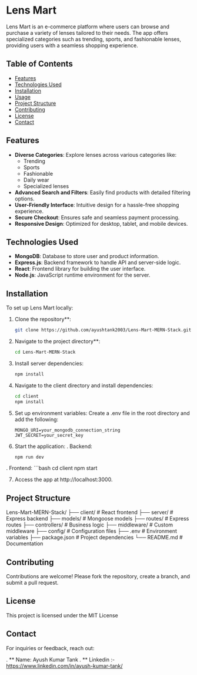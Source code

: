 # Lens Mart

Lens Mart is an e-commerce platform where users can browse and purchase a variety of lenses tailored to their needs. The app offers specialized categories such as trending, sports, and fashionable lenses, providing users with a seamless shopping experience.

## Table of Contents

- [Features](#features)
- [Technologies Used](#technologies-used)
- [Installation](#installation)
- [Usage](#usage)
- [Project Structure](#project-structure)
- [Contributing](#contributing)
- [License](#license)
- [Contact](#contact)

## Features

- **Diverse Categories**: Explore lenses across various categories like:
  - Trending
  - Sports
  - Fashionable
  - Daily wear
  - Specialized lenses
- **Advanced Search and Filters**: Easily find products with detailed filtering options.
- **User-Friendly Interface**: Intuitive design for a hassle-free shopping experience.
- **Secure Checkout**: Ensures safe and seamless payment processing.
- **Responsive Design**: Optimized for desktop, tablet, and mobile devices.

## Technologies Used

- **MongoDB**: Database to store user and product information.
- **Express.js**: Backend framework to handle API and server-side logic.
- **React**: Frontend library for building the user interface.
- **Node.js**: JavaScript runtime environment for the server.

## Installation

To set up Lens Mart locally:

1. Clone the repository**:

   ```bash
   git clone https://github.com/ayushtank2003/Lens-Mart-MERN-Stack.git


2. Navigate to the project directory**:

   ```bash
   cd Lens-Mart-MERN-Stack

3. Install server dependencies:
    ```bash
    npm install

4. Navigate to the client directory and install dependencies:
    ```bash
    cd client
    npm install

5. Set up environment variables: Create a .env file in the root directory and add the following:
    ```env
    MONGO_URI=your_mongodb_connection_string
    JWT_SECRET=your_secret_key

6. Start the application:
  . Backend:
      ```bash
      npm run dev
      
  . Frontend:
      ```bash
      cd client
      npm start

7. Access the app at http://localhost:3000.

## Project Structure
Lens-Mart-MERN-Stack/ ├── client/ # React frontend ├── server/ # Express backend ├── models/ # Mongoose models ├── routes/ # Express routes ├── controllers/ # Business logic ├── middleware/ # Custom middleware ├── config/ # Configuration files ├── .env # Environment variables ├── package.json # Project dependencies └── README.md # Documentation

## Contributing
Contributions are welcome! Please fork the repository, create a branch, and submit a pull request.

## License
This project is licensed under the MIT License

## Contact
For inquiries or feedback, reach out:

. ** Name: Ayush Kumar Tank
. ** Linkedin :-https://www.linkedin.com/in/ayush-kumar-tank/
